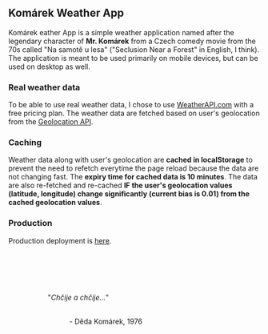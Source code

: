 ## Komárek Weather App
Komárek eather App is a simple weather application named after the legendary character of **Mr. Komárek** from a Czech comedy movie from the 70s called "Na samotě u lesa" ("Seclusion Near a Forest" in English, I think). 
The application is meant to be used primarily on mobile devices, but can be used on desktop as well.

### Real weather data
To be able to use real weather data, I chose to use [WeatherAPI.com](https://www.weatherapi.com/) with a free pricing plan. The weather data are fetched based on user's geolocation from the [Geolocation API](https://developer.mozilla.org/en-US/docs/Web/API/Geolocation).

### Caching
Weather data along with user's geolocation are **cached in localStorage** to prevent the need to refetch everytime the page reload because the data are not changing fast. The **expiry time for cached data is 10 minutes**. The data are also re-fetched and re-cached **IF the user's geolocation values (latitude, longitude) change significantly (current bias is 0.01) from the cached geolocation values**.

### Production
Production deployment is [here](https://komarek.netlify.app/).

</br>
</br>
</br>

&nbsp;&nbsp;&nbsp;&nbsp;&nbsp;&nbsp;&nbsp;&nbsp;&nbsp;&nbsp;&nbsp;&nbsp;&nbsp;&nbsp;&nbsp;&nbsp;&nbsp;&nbsp;&nbsp;&nbsp;&nbsp;&nbsp;&nbsp;&nbsp;&nbsp;&nbsp;&nbsp;&nbsp;&nbsp;&nbsp;&nbsp;&nbsp;&nbsp;&nbsp;&nbsp;&nbsp;&nbsp;&nbsp;&nbsp;&nbsp;&nbsp;&nbsp;&nbsp;&nbsp;&nbsp;&nbsp;&nbsp;&nbsp;&nbsp;&nbsp;&nbsp;&nbsp;&nbsp;&nbsp;&nbsp;&nbsp;&nbsp;&nbsp;&nbsp;&nbsp;&nbsp;&nbsp;&nbsp;&nbsp;&nbsp;&nbsp;&nbsp;&nbsp;&nbsp;&nbsp;&nbsp;&nbsp;&nbsp;&nbsp;&nbsp;&nbsp;&nbsp;&nbsp;&nbsp;&nbsp;&nbsp;&nbsp;&nbsp;&nbsp;&nbsp;&nbsp;&nbsp;&nbsp;&nbsp;&nbsp;&nbsp;&nbsp;&nbsp;&nbsp;&nbsp;&nbsp;&nbsp;&nbsp;&nbsp;&nbsp;&nbsp;&nbsp;&nbsp;&nbsp;&nbsp;&nbsp;&nbsp;&nbsp;&nbsp;&nbsp;&nbsp;&nbsp;&nbsp;&nbsp;&nbsp;&nbsp;&nbsp;&nbsp;&nbsp;&nbsp;&nbsp;&nbsp;&nbsp;&nbsp;&nbsp;&nbsp;&nbsp;&nbsp;&nbsp;&nbsp;&nbsp;&nbsp;&nbsp;&nbsp;&nbsp;&nbsp;&nbsp;&nbsp;&nbsp;&nbsp;&nbsp;&nbsp;&nbsp;&nbsp;&nbsp;&nbsp;&nbsp; "*Chčije a chčije...*"

&nbsp;&nbsp;&nbsp;&nbsp;&nbsp;&nbsp;&nbsp;&nbsp;&nbsp;&nbsp;&nbsp;&nbsp;&nbsp;&nbsp;&nbsp;&nbsp;&nbsp;&nbsp;&nbsp;&nbsp;&nbsp;&nbsp;&nbsp;&nbsp;&nbsp;&nbsp;&nbsp;&nbsp;&nbsp;&nbsp;&nbsp;&nbsp;&nbsp;&nbsp;&nbsp;&nbsp;&nbsp;&nbsp;&nbsp;&nbsp;&nbsp;&nbsp;&nbsp;&nbsp;&nbsp;&nbsp;&nbsp;&nbsp;&nbsp;&nbsp;&nbsp;&nbsp;&nbsp;&nbsp;&nbsp;&nbsp;&nbsp;&nbsp;&nbsp;&nbsp;&nbsp;&nbsp;&nbsp;&nbsp;&nbsp;&nbsp;&nbsp;&nbsp;&nbsp;&nbsp;&nbsp;&nbsp;&nbsp;&nbsp;&nbsp;&nbsp;&nbsp;&nbsp;&nbsp;&nbsp;&nbsp;&nbsp;&nbsp;&nbsp;&nbsp;&nbsp;&nbsp;&nbsp;&nbsp;&nbsp;&nbsp;&nbsp;&nbsp;&nbsp;&nbsp;&nbsp;&nbsp;&nbsp;&nbsp;&nbsp;&nbsp;&nbsp;&nbsp;&nbsp;&nbsp;&nbsp;&nbsp;&nbsp;&nbsp;&nbsp;&nbsp;&nbsp;&nbsp;&nbsp;&nbsp;&nbsp;&nbsp;&nbsp;&nbsp;&nbsp;&nbsp;&nbsp;&nbsp;&nbsp;&nbsp;&nbsp;&nbsp;&nbsp;&nbsp;&nbsp;&nbsp;&nbsp;&nbsp;&nbsp;&nbsp;&nbsp;&nbsp;&nbsp;&nbsp;&nbsp;&nbsp;&nbsp;&nbsp;&nbsp;&nbsp;&nbsp;&nbsp;&nbsp;&nbsp;&nbsp;&nbsp;&nbsp;&nbsp;&nbsp;&nbsp;&nbsp;&nbsp;&nbsp; \- Děda Komárek, 1976
